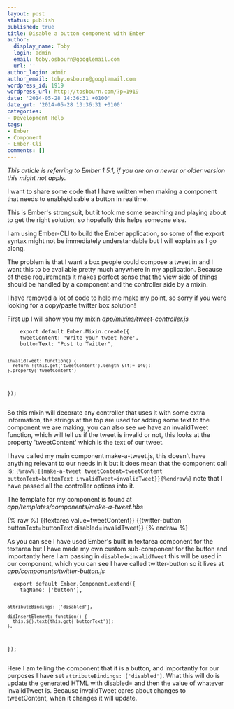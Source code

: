 ```yaml
---
layout: post
status: publish
published: true
title: Disable a button component with Ember
author:
  display_name: Toby
  login: admin
  email: toby.osbourn@googlemail.com
  url: ''
author_login: admin
author_email: toby.osbourn@googlemail.com
wordpress_id: 1919
wordpress_url: http://tosbourn.com/?p=1919
date: '2014-05-28 14:36:31 +0100'
date_gmt: '2014-05-28 13:36:31 +0100'
categories:
- Development Help
tags:
- Ember
- Component
- Ember-Cli
comments: []
---
```

<p><em>This article is referring to Ember 1.5.1, if you are on a newer or older version this might not apply.</em></p>
<p>I want to share some code that I have written when making a component that needs to enable/disable a button in realtime.</p>
<p>This is Ember's strongsuit, but it took me some searching and playing about to get the right solution, so hopefully this helps someone else.</p>
<p>I am using Ember-CLI to build the Ember application, so some of the export syntax might not be immediately understandable but I will explain as I go along.</p>
<p>The problem is that I want a box people could compose a tweet in and I want this to be available pretty much anywhere in my application. Because of these requirements it makes perfect sense that the view side of things should be handled by a component and the controller side by a mixin.</p>
<p>I have removed a lot of code to help me make my point, so sorry if you were looking for a copy/paste twitter box solution!</p>
<p>First up I will show you my mixin <em>app/mixins/tweet-controller.js</em></p>
<pre><code>    export default Ember.Mixin.create({
    tweetContent: 'Write your tweet here',
    buttonText: "Post to Twitter",
 
    invalidTweet: function() {
      return !(this.get('tweetContent').length &lt;= 140);
    }.property('tweetContent')
 
  });
</code></pre>
<p>So this mixin will decorate any controller that uses it with some extra information, the strings at the top are used for adding some text to the component we are making, you can also see we have an invalidTweet function, which will tell us if the tweet is invalid or not, this looks at the property 'tweetContent' which is the text of our tweet.</p>
<p>I have called my main component make-a-tweet.js, this doesn't have anything relevant to our needs in it but it does mean that the component call is; <code>{%raw%}{{make-a-tweet tweetContent=tweetContent buttonText=buttonText invalidTweet=invalidTweet}}{%endraw%}</code> note that I have passed all the controller options into it.</p>
<p>The template for my component is found at <em>app/templates/components/make-a-tweet.hbs</em></p>
    {% raw %}
    {{textarea value=tweetContent}}
    {{twitter-button buttonText=buttonText disabled=invalidTweet}}
    {% endraw %}
<p>As you can see I have used Ember's built in textarea component for the textarea but I have made my own custom sub-component for the button and importantly here I am passing in <code>disabled=invalidTweet</code> this will be used in our component, which you can see I have called twitter-button so it lives at <em>app/components/twitter-button.js</em></p>
<pre><code>  export default Ember.Component.extend({
    tagName: ['button'],
 
    attributeBindings: ['disabled'],
 
    didInsertElement: function() {
      this.$().text(this.get('buttonText'));
    },
  });
</code></pre>
<p>Here I am telling the component that it is a button, and importantly for our purposes I have set <code>attributeBindings: ['disabled']</code>. What this will do is update the generated HTML with disabled= and then the value of whatever invalidTweet is. Because invalidTweet cares about changes to tweetContent, when it changes it will update.</p>
